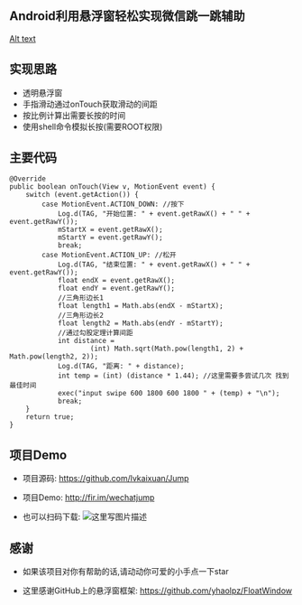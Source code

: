 Android利用悬浮窗轻松实现微信跳一跳辅助
-----------------------

[Alt text](https://github.com/lvkaixuan/Jump/blob/master/video.gif)
## 实现思路 ##

 - 透明悬浮窗
 - 手指滑动通过onTouch获取滑动的间距
 - 按比例计算出需要长按的时间
 - 使用shell命令模拟长按(需要ROOT权限)
## 主要代码 ##

```
@Override
public boolean onTouch(View v, MotionEvent event) {
    switch (event.getAction()) {
        case MotionEvent.ACTION_DOWN: //按下
            Log.d(TAG, "开始位置: " + event.getRawX() + " " + event.getRawY());
            mStartX = event.getRawX();
            mStartY = event.getRawY();
            break;
        case MotionEvent.ACTION_UP: //松开
            Log.d(TAG, "结束位置: " + event.getRawX() + " " + event.getRawY());
            float endX = event.getRawX();
            float endY = event.getRawY();
            //三角形边长1
            float length1 = Math.abs(endX - mStartX);
            //三角形边长2
            float length2 = Math.abs(endY - mStartY);
            //通过勾股定理计算间距
            int distance = 
                    (int) Math.sqrt(Math.pow(length1, 2) + Math.pow(length2, 2));
            Log.d(TAG, "距离: " + distance);
            int temp = (int) (distance * 1.44); //这里需要多尝试几次 找到最佳时间
            exec("input swipe 600 1800 600 1800 " + (temp) + "\n");
            break;
    }
    return true;
}
```
## 项目Demo ##

 - 项目源码: https://github.com/lvkaixuan/Jump
 - 项目Demo: http://fir.im/wechatjump
 
 - 也可以扫码下载:
![这里写图片描述](http://img.blog.csdn.net/20180105125508838?watermark/2/text/aHR0cDovL2Jsb2cuY3Nkbi5uZXQvbHZrYWl4dWFu/font/5a6L5L2T/fontsize/400/fill/I0JBQkFCMA==/dissolve/70/gravity/SouthEast)

## 感谢 ##

 - 如果该项目对你有帮助的话,请动动你可爱的小手点一下star
 
 - 这里感谢GitHub上的悬浮窗框架: https://github.com/yhaolpz/FloatWindow
